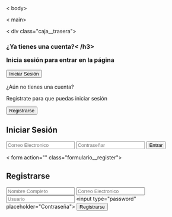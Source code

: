 <!DOCTYPE html>
<html lang="en">
<head>
<meta charset="UTF-8">
<meta name="viewport" content="width=device-width, initial-scale=1.0"> 
<title>Login Y Registro - MagtimusPro</title> 
<Link rel="stylesheet" href="assets/css/estilos.css">

</head> < body>

< main>

  <div class="contenedor __todo">

   < div class="caja__trasera">
   <div class="caja__trasera-login">
   <h3>¿Ya tienes una cuenta?< /h3>
   <p>Inicia sesión para entrar en la página</p>
   <button id="btn_iniciar-sesion">Iniciar Sesión</button>
  
  </div>
  
   <div class="caja__trasera-register",
   <h3> ¿Aún no tienes una cuenta?</h3>
   <p>Registrate para que puedas iniciar sesión</p>
<button id="btn__registrarse">Registrarse</button>
</div>
 </div>
<div class_"contenedor__login-register">
  


 <form action="" class="formulario__login">
 <h2>Iniciar Sesión</h2>
<input type="text" placeholder="Correo Electronico">
<input type="password" placeholder="Contraseñar">
<button>Entrar</button>
</ form>

< form action="" class="formulario__register">
<h2> Registrarse</h2>
<input type="text" placeholder="Nombre Completo"> 
<input type="text" placeholder="Correo Electronico">
<input type="text" placeholder="Usuario">
«input type="password" placeholder="Contraseña">
<button> Registrarse</button>
</form>

</div>

 </div>
 </main>
 </body>
</html>
